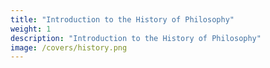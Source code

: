 ```yaml
---
title: "Introduction to the History of Philosophy"
weight: 1
description: "Introduction to the History of Philosophy"
image: /covers/history.png
---
```


